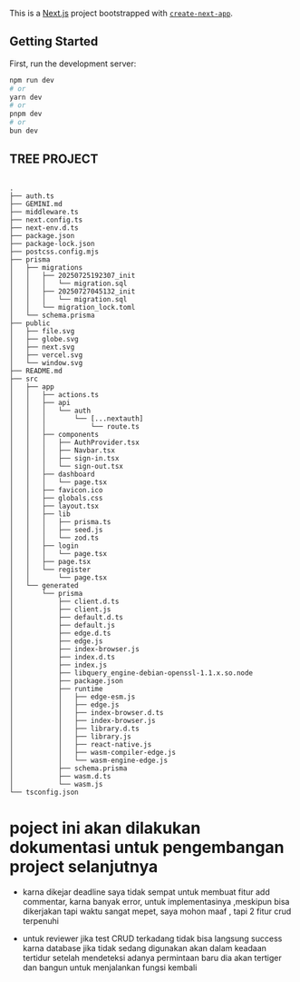 This is a [Next.js](https://nextjs.org) project bootstrapped with [`create-next-app`](https://nextjs.org/docs/app/api-reference/cli/create-next-app).

## Getting Started

First, run the development server:

```bash
npm run dev
# or
yarn dev
# or
pnpm dev
# or
bun dev
```

## TREE PROJECT

```

.
├── auth.ts
├── GEMINI.md
├── middleware.ts
├── next.config.ts
├── next-env.d.ts
├── package.json
├── package-lock.json
├── postcss.config.mjs
├── prisma
│   ├── migrations
│   │   ├── 20250725192307_init
│   │   │   └── migration.sql
│   │   ├── 20250727045132_init
│   │   │   └── migration.sql
│   │   └── migration_lock.toml
│   └── schema.prisma
├── public
│   ├── file.svg
│   ├── globe.svg
│   ├── next.svg
│   ├── vercel.svg
│   └── window.svg
├── README.md
├── src
│   ├── app
│   │   ├── actions.ts
│   │   ├── api
│   │   │   └── auth
│   │   │       └── [...nextauth]
│   │   │           └── route.ts
│   │   ├── components
│   │   │   ├── AuthProvider.tsx
│   │   │   ├── Navbar.tsx
│   │   │   ├── sign-in.tsx
│   │   │   └── sign-out.tsx
│   │   ├── dashboard
│   │   │   └── page.tsx
│   │   ├── favicon.ico
│   │   ├── globals.css
│   │   ├── layout.tsx
│   │   ├── lib
│   │   │   ├── prisma.ts
│   │   │   ├── seed.js
│   │   │   └── zod.ts
│   │   ├── login
│   │   │   └── page.tsx
│   │   ├── page.tsx
│   │   └── register
│   │       └── page.tsx
│   └── generated
│       └── prisma
│           ├── client.d.ts
│           ├── client.js
│           ├── default.d.ts
│           ├── default.js
│           ├── edge.d.ts
│           ├── edge.js
│           ├── index-browser.js
│           ├── index.d.ts
│           ├── index.js
│           ├── libquery_engine-debian-openssl-1.1.x.so.node
│           ├── package.json
│           ├── runtime
│           │   ├── edge-esm.js
│           │   ├── edge.js
│           │   ├── index-browser.d.ts
│           │   ├── index-browser.js
│           │   ├── library.d.ts
│           │   ├── library.js
│           │   ├── react-native.js
│           │   ├── wasm-compiler-edge.js
│           │   └── wasm-engine-edge.js
│           ├── schema.prisma
│           ├── wasm.d.ts
│           └── wasm.js
└── tsconfig.json
```

# poject ini akan dilakukan dokumentasi untuk pengembangan project selanjutnya

- karna dikejar deadline saya tidak sempat untuk membuat fitur add commentar, karna banyak error, untuk implementasinya ,meskipun bisa dikerjakan tapi waktu sangat mepet, saya mohon maaf , tapi 2 fitur crud terpenuhi

- untuk reviewer jika test CRUD terkadang tidak bisa langsung success karna database jika tidak sedang digunakan akan dalam keadaan tertidur setelah mendeteksi adanya permintaan baru dia akan tertiger dan bangun untuk menjalankan fungsi kembali
